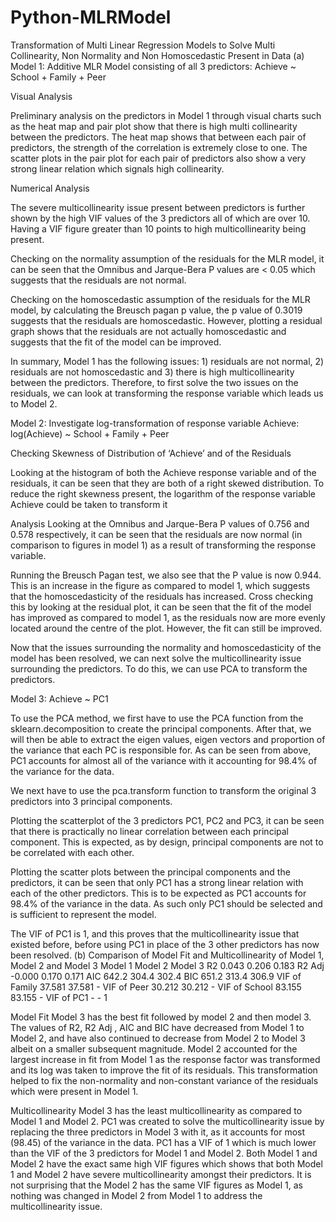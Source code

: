 # Python-MLRModel
Transformation of Multi Linear Regression Models to Solve Multi Collinearity, Non Normality and Non Homoscedastic Present in Data
(a)	Model 1: Additive MLR Model consisting of all 3 predictors:
Achieve ~ School + Family + Peer

Visual Analysis

  


 

Preliminary analysis on the predictors in Model 1 through visual charts such as the heat map and pair plot show that there is high multi collinearity between the predictors. The heat map shows that between each pair of predictors, the strength of the correlation is extremely close to one. The scatter plots in the pair plot for each pair of predictors also show a very strong linear relation which signals high collinearity.

Numerical Analysis
 

The severe multicollinearity issue present between predictors is further shown by the high VIF values of the 3 predictors all of which are over 10. Having a VIF figure greater than 10 points to high multicollinearity being present.

Checking on the normality assumption of the residuals for the MLR model, it can be seen that the Omnibus and Jarque-Bera P values are < 0.05 which suggests that the residuals are not normal.

  


 

Checking on the homoscedastic assumption of the residuals for the MLR model, by calculating the Breusch pagan p value, the p value of 0.3019 suggests that the residuals are homoscedastic. However, plotting a residual graph shows that the residuals are not actually homoscedastic and suggests that the fit of the model can be improved.

In summary, Model 1 has the following issues: 1) residuals are not normal, 2) residuals are not homoscedastic and 3) there is high multicollinearity between the predictors. Therefore, to first solve the two issues on the residuals, we can look at transforming the response variable which leads us to Model 2.

Model 2: Investigate log-transformation of response variable Achieve:
log(Achieve) ~ School + Family + Peer

Checking Skewness of Distribution of ‘Achieve’ and of the Residuals

 

Looking at the histogram of both the Achieve response variable and of the residuals, it can be seen that they are both of a right skewed distribution. To reduce the right skewness present, the logarithm of the response variable Achieve could be taken to transform it

  

Analysis
Looking at the Omnibus and Jarque-Bera P values of 0.756 and 0.578 respectively, it can be seen that the residuals are now normal (in comparison to figures in model 1) as a result of transforming the response variable.

  
Running the Breusch Pagan test, we also see that the P value is now 0.944. This is an increase in the figure as compared to model 1, which suggests that the homoscedasticity of the residuals has increased. Cross checking this by looking at the residual plot, it can be seen that the fit of the model has improved as compared to model 1, as the residuals now are more evenly located around the centre of the plot. However, the fit can still be improved. 

Now that the issues surrounding the normality and homoscedasticity of the model has been resolved, we can next solve the multicollinearity issue surrounding the predictors. To do this, we can use PCA to transform the predictors.

Model 3: Achieve ~ PC1
 
 

To use the PCA method, we first have to use the PCA function from the sklearn.decomposition to create the principal components. After that, we will then be able to extract the eigen values, eigen vectors and proportion of the variance that each PC is responsible for. As can be seen from above, PC1 accounts for almost all of the variance with it accounting for 98.4% of the variance for the data.

We next have to use the pca.transform function to transform the original 3 predictors into 3 principal components. 	

 
  
Plotting the scatterplot of the 3 predictors PC1, PC2 and PC3, it can be seen that there is practically no linear correlation between each principal component. This is expected, as by design, principal components are not to be correlated with each other.  
     
 
Plotting the scatter plots between the principal components and the predictors, it can be seen that only PC1 has a strong linear relation with each of the other predictors. This is to be expected as PC1 accounts for 98.4% of the variance in the data. As such only PC1 should be selected and is sufficient to represent the model.
 
The VIF of PC1 is 1, and this proves that the multicollinearity issue that existed before, before using PC1 in place of the 3 other predictors has now been resolved.
(b)	Comparison of Model Fit and Multicollinearity of Model 1, Model 2 and Model 3
	Model 1	Model 2	Model 3
R2	0.043	0.206	0.183
R2 Adj	-0.000	0.170	0.171
AIC	642.2	304.4	302.4
BIC	651.2	313.4	306.9
VIF of Family	37.581	37.581	-
VIF of Peer	30.212	30.212	-
VIF of School	83.155	83.155	-
VIF of PC1	-	-	1

Model Fit
Model 3 has the best fit followed by model 2 and then model 3. The values of R2, R2 Adj , AIC and BIC have decreased from Model 1 to Model 2, and have also continued to decrease from Model 2 to Model 3 albeit on a smaller subsequent magnitude. Model 2 accounted for the largest increase in fit from Model 1 as the response factor was transformed and its log was taken to improve the fit of its residuals. This transformation helped to fix the non-normality and non-constant variance of the residuals which were present in Model 1.

Multicollinearity
Model 3 has the least multicollinearity as compared to Model 1 and Model 2. PC1 was created to solve the multicollinearity issue by replacing the three predictors in Model 3 with it, as it accounts for most (98.45) of the variance in the data. PC1 has a VIF of 1 which is much lower than the VIF of the 3 predictors for Model 1 and Model 2. Both Model 1 and Model 2 have the exact same high VIF figures which shows that both Model 1 and Model 2 have severe multicollinearity amongst their predictors. It is not surprising that the Model 2 has the same VIF figures as Model 1, as nothing was changed in Model 2 from Model 1 to address the multicollinearity issue. 
